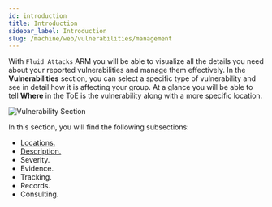 ```yaml
---
id: introduction
title: Introduction
sidebar_label: Introduction
slug: /machine/web/vulnerabilities/management
---
```


With `Fluid Attacks` ARM you will
be able to visualize all the
details you need about your
reported vulnerabilities and
manage them effectively.
In the **Vulnerabilities** section,
you can select a specific type
of vulnerability and see in detail
how it is affecting your group.
At a glance you will be able to
tell **Where** in the
[ToE](/about/glossary#toe "Target of Evaluation")
is the vulnerability along with
a more specific location.

![Vulnerability Section](https://res.cloudinary.com/fluid-attacks/image/upload/v1668771723/docs/web/vulnerabilities/management/locations_vieew.png)

In this section,
you will find the following subsections:

- [Locations.](/machine/web/vulnerabilities/management/locations)
- [Description.](/machine/web/vulnerabilities/management/description)
- Severity.
- Evidence.
- Tracking.
- Records.
- Consulting.
